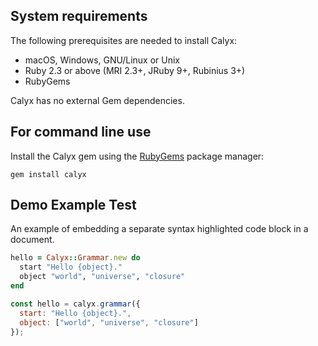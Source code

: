 ## System requirements

The following prerequisites are needed to install Calyx:

- macOS, Windows, GNU/Linux or Unix
- Ruby 2.3 or above (MRI 2.3+, JRuby 9+, Rubinius 3+)
- RubyGems

Calyx has no external Gem dependencies.

## For command line use

Install the Calyx gem using the [RubyGems](https://rubygems.org) package manager:

```
gem install calyx
```

## Demo Example Test

An example of embedding a separate syntax highlighted code block in a document.


<example-console id="hello-world">

```ruby
hello = Calyx::Grammar.new do
  start "Hello {object}."
  object "world", "universe", "closure"
end
```

```js
const hello = calyx.grammar({
  start: "Hello {object}.",
  object: ["world", "universe", "closure"]
});
```

</example-console>
